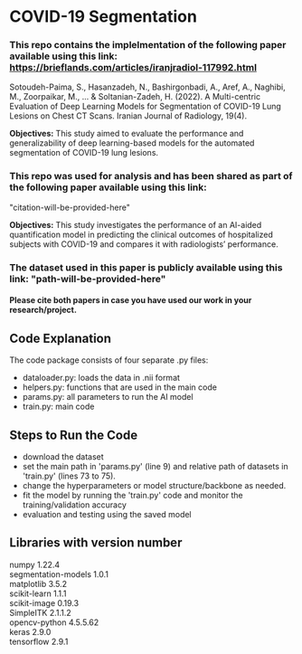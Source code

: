 # COVID-19 Segmentation

### This repo contains the implelmentation of the following paper available using this link: https://brieflands.com/articles/iranjradiol-117992.html
Sotoudeh-Paima, S., Hasanzadeh, N., Bashirgonbadi, A., Aref, A., Naghibi, M., Zoorpaikar, M., ... & Soltanian-Zadeh, H. (2022). A Multi-centric Evaluation of Deep Learning Models for Segmentation of COVID-19 Lung Lesions on Chest CT Scans. Iranian Journal of Radiology, 19(4).

__Objectives:__ This study aimed to evaluate the performance and generalizability of deep learning-based models for the automated segmentation of COVID-19 lung lesions.

### This repo was used for analysis and has been shared as part of the following paper available using this link: <link-will-be-provided-here>
"citation-will-be-provided-here"

__Objectives:__ This study investigates the performance of an AI-aided quantification model in predicting the clinical outcomes of hospitalized subjects with COVID-19 and compares it with radiologists’ performance.

### The dataset used in this paper is publicly available using this link: "path-will-be-provided-here"

#### Please cite both papers in case you have used our work in your research/project.

## Code Explanation
The code package consists of four separate .py files:
- dataloader.py: loads the data in .nii format
- helpers.py: functions that are used in the main code
- params.py: all parameters to run the AI model
- train.py: main code

## Steps to Run the Code
- download the dataset
- set the main path in 'params.py' (line 9) and relative path of datasets in 'train.py' (lines 73 to 75).
- change the hyperparameters or model structure/backbone as needed.
- fit the model by running the 'train.py' code and monitor the training/validation accuracy
- evaluation and testing using the saved model

## Libraries with version number
numpy 1.22.4  
segmentation-models 1.0.1   
matplotlib 3.5.2  
scikit-learn 1.1.1  
scikit-image 0.19.3  
SimpleITK 2.1.1.2  
opencv-python 4.5.5.62  
keras 2.9.0  
tensorflow 2.9.1  
